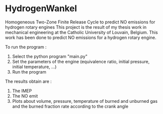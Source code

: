 # HydrogenWankel
Homogeneous Two-Zone Finite Release Cycle to predict NO emissions for hydrogen rotary engines
This project is the result of my thesis work in mechanical engineering at the Catholic University of Louvain, Belgium.
This work has been done to predict NO emissions for a hydrogen rotary engine.

To run the program :
  1. Select the python program "main.py"
  2. Set the parameters of the engine (equivalence ratio, initial pressure, initial temperature, ...)
  3. Run the program

The results obtain are :
  1. The IMEP
  2. The NO emit
  3. Plots about volume, pressure, temperature of burned and unburned gas and the burned fraction rate according to the crank angle
